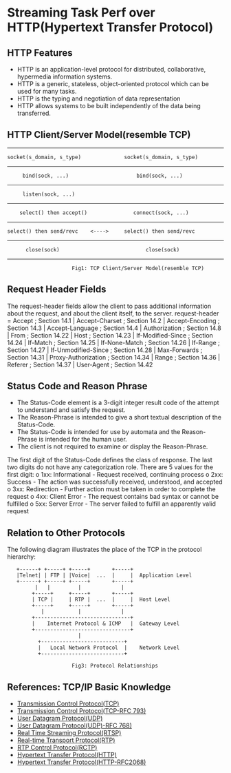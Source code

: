 # Streaming Task Perf over HTTP(Hypertext Transfer Protocol)

## HTTP Features
* HTTP is an application-level protocol for distributed, collaborative, hypermedia information systems. 
* HTTP is a generic, stateless, object-oriented protocol which can be used for many tasks.
* HTTP is the typing and negotiation of data representation
* HTTP allows systems to be built independently of the data being transferred.

## HTTP Client/Server Model(resemble TCP)
--------------------------------      --------------------------------
    socket(s_domain, s_type)              socket(s_domain, s_type)
--------------------------------      --------------------------------
         bind(sock, ...)                      bind(sock, ...)
--------------------------------      --------------------------------
         listen(sock, ...) 
--------------------------------      --------------------------------
        select() then accept()               connect(sock, ...)
--------------------------------      --------------------------------
    select() then send/revc    <---->     select() then send/revc
--------------------------------      --------------------------------
          close(sock)                            close(sock)
--------------------------------      --------------------------------
                         Fig1: TCP Client/Server Model(resemble TCP)

## Request Header Fields
The request-header fields allow the client to pass additional information about the request, and about the client itself, to the server. 
          request-header = Accept                   ; Section 14.1
                         | Accept-Charset           ; Section 14.2
                         | Accept-Encoding          ; Section 14.3
                         | Accept-Language          ; Section 14.4
                         | Authorization            ; Section 14.8
                         | From                     ; Section 14.22
                         | Host                     ; Section 14.23
                         | If-Modified-Since        ; Section 14.24
                         | If-Match                 ; Section 14.25
                         | If-None-Match            ; Section 14.26
                         | If-Range                 ; Section 14.27
                         | If-Unmodified-Since      ; Section 14.28
                         | Max-Forwards             ; Section 14.31
                         | Proxy-Authorization      ; Section 14.34
                         | Range                    ; Section 14.36
                         | Referer                  ; Section 14.37
                         | User-Agent               ; Section 14.42

## Status Code and Reason Phrase
* The Status-Code element is a 3-digit integer result code of the attempt to understand and satisfy the request.
* The Reason-Phrase is intended to give a short textual description of the Status-Code. 
* The Status-Code is intended for use by automata and the Reason-Phrase is intended for the human user.
* The client is not required to examine or display the Reason-Phrase.

The first digit of the Status-Code defines the class of response. The last two digits do not have any categorization role. There are 5 values for the first digit:
 o  1xx: Informational - Request received, continuing process
 o  2xx: Success - The action was successfully received, understood,
    and accepted
 o  3xx: Redirection - Further action must be taken in order to
    complete the request
 o  4xx: Client Error - The request contains bad syntax or cannot be
    fulfilled
 o  5xx: Server Error - The server failed to fulfill an apparently
    valid request
 
## Relation to Other Protocols

  The following diagram illustrates the place of the TCP in the protocol
  hierarchy:


       +------+ +-----+ +-----+       +-----+
       |Telnet| | FTP | |Voice|  ...  |     |  Application Level
       +------+ +-----+ +-----+       +-----+
             |   |         |             |
            +-----+     +-----+       +-----+
            | TCP |     | RTP |  ...  |     |  Host Level
            +-----+     +-----+       +-----+
               |           |             |
            +-------------------------------+
            |    Internet Protocol & ICMP   |  Gateway Level
            +-------------------------------+
                           |
              +---------------------------+
              |   Local Network Protocol  |    Network Level
              +---------------------------+

                         Fig3: Protocol Relationships

## References: TCP/IP Basic Knowledge
* [Transmission Control Protocol(TCP)](https://en.wikipedia.org/wiki/Transmission_Control_Protocol)  
* [Transmission Control Protocol(TCP-RFC 793)](https://tools.ietf.org/html/rfc793)  
* [User Datagram Protocol(UDP)](https://en.wikipedia.org/wiki/User_Datagram_Protocol)  
* [User Datagram Protocol(UDP)-RFC 768)](https://tools.ietf.org/html/rfc768)  
* [Real Time Streaming Protocol(RTSP)](https://en.wikipedia.org/wiki/Real_Time_Streaming_Protocol)  
* [Real-time Transport Protocol(RTP)](https://en.wikipedia.org/wiki/Real-time_Transport_Protocol)  
* [RTP Control Protocol(RCTP)](https://en.wikipedia.org/wiki/RTP_Control_Protocol)
* [Hypertext Transfer Protocol(HTTP)](https://en.wikipedia.org/wiki/Hypertext_Transfer_Protocol)
* [Hypertext Transfer Protocol(HTTP-RFC2068)](https://tools.ietf.org/html/rfc2068) 
